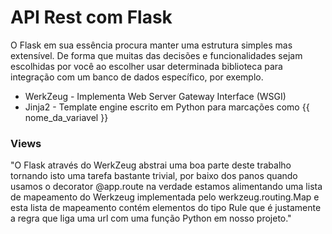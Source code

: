 # API Rest com Flask

O Flask em sua essência procura manter uma estrutura simples mas extensível.
De forma que muitas das decisões e funcionalidades sejam escolhidas por você ao 
escolher usar determinada biblioteca para integração com um banco de dados específico, por exemplo.

- WerkZeug - Implementa Web Server Gateway Interface (WSGI)
- Jinja2 - Template engine escrito em Python para marcações como {{ nome_da_variavel }} 

### Views
"O Flask através do WerkZeug abstrai uma boa parte 
deste trabalho tornando isto uma tarefa bastante trivial,
 por baixo dos panos quando usamos o decorator @app.route 
 na verdade estamos alimentando uma lista de mapeamento do 
 Werkzeug implementada pelo werkzeug.routing.Map e esta 
 lista de mapeamento contém elementos do tipo Rule que 
 é justamente a regra que liga uma url com uma função 
 Python em nosso projeto."